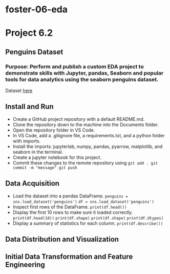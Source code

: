 # foster-06-eda
# Project 6.2
## Penguins Dataset
### Purpose: Perform and publish a custom EDA project to demonstrate skills with Jupyter, pandas, Seaborn and popular tools for data analytics using the seaborn penguins dataset.
Dataset [here](https://github.com/mwaskom/seaborn-data/blob/master/penguins.csv)

## Install and Run
- Create a GitHub project repository with a default README.md. 
- Clone the repository down to the machine into the Documents folder. 
- Open the repository folder in VS Code. 
- In VS Code, add a .gitignore file, a requirements.txt, and a python folder with imports. 
- Install the imports: jupyterlab, numpy, pandas, pyarrow, matplotlib, and seaborn in the terminal.
- Create a jupyter notebook for this project. 
- Commit these changes to the remote repository using
`git add .
git commit -m "message"
git push`

## Data Acquisition
- Load the dataset into a pandas DataFrame.
`penguins = sns.load_dataset('penguins')`
`df = sns.load_dataset('penguins')`
- Inspect first rows of the DataFrame. 
`print(df.head())`
- Display the first 10 rows to make sure it loaded correctly. 
`print(df.head(10))`
`print(df.shape)`
`print(df.shape)`
`print(df.dtypes)`
- Display a summary of statistics for each column.
`print(df.describe())`

## Data Distribution and Visualization

## Initial Data Transformation and Feature Engineering

